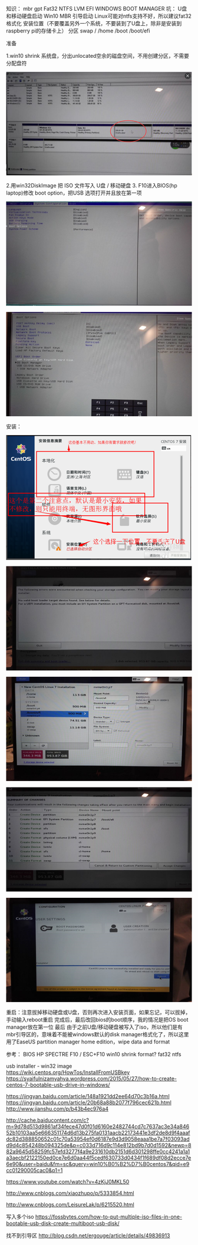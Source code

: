 知识：
	mbr gpt
	Fat32 NTFS
	LVM
	EFI
	WINDOWS BOOT MANAGER
坑：
U盘和移动硬盘启动
Win10 MBR 引导启动
Linux可能对ntfs支持不好，所以建议fat32格式化
安装位置（不要覆盖另外一个系统，不要装到了U盘上，除非是安装到raspberry pi的存储卡上）
分区 swap / /home /boot /boot/efi

准备

1.win10 shrink 系统盘，分出unlocated空余的磁盘空间，不用创建分区，不需要分配盘符

![](/docs/docs_image/software/linux/linux_install01.png)

2.用win32DiskImage 把 ISO 文件写入 U盘 / 移动硬盘
3. F10进入BIOS(hp laptop)修改 boot option，把USB 选项打开并且放在第一项

![](/docs/docs_image/software/linux/linux_install02.png)

![](/docs/docs_image/software/linux/linux_install03.png)

安装：


![](/docs/docs_image/software/linux/linux_install04.png)

![](/docs/docs_image/software/linux/linux_install05.png)

![](/docs/docs_image/software/linux/linux_install06.png)

![](/docs/docs_image/software/linux/linux_install07.png)

![](/docs/docs_image/software/linux/linux_install08.png)

重启：注意拔掉移动硬盘或U盘，否则再次进入安装页面，如果忘记，可以拔掉，手动输入reboot重启
完成后，最后改回bios的boot顺序，我的情况是把OS boot manager放在第一位
最后 由于之前U盘/移动硬盘被写入了iso，所以他们是有mbr引导区的，意味着不能被windows默认的disk manager格式化了，所以这里用了EaseUS partition manager home edition，wipe data and format

参考：
BIOS 
	HP SPECTRE F10 / ESC+F10
win10 shrink format? fat32 ntfs

usb installer - win32 image
https://wiki.centos.org/HowTos/InstallFromUSBkey
https://syaifulnizamyahya.wordpress.com/2015/05/27/how-to-create-centos-7-bootable-usb-drive-in-windows/


https://jingyan.baidu.com/article/148a1921dd2ee64d70c3b16a.html
https://jingyan.baidu.com/article/20b68a88b2077f796cec621b.html
http://www.jianshu.com/p/b43b4ec976a4

http://cache.baiducontent.com/c?m=9d78d513d9861af34fece47d0f01d6160e2482744cd7c7637ac3e34a84652b10103aa5e666351174d6d13b275fa0131aacb22173441e3df2de8d9f4aaafdc82d388850652c01c70a53954ef0d6187e9d3d9058eaaa1be7a7f03093add9d4c854248b094325de&p=c033d716d9c114e812bd9b7d0d1592&newp=882a9645d58259fc57efd3277f4a9e231610db2151d6d301298ffe0cc4241a1a1a3aecbf2122150ed0ce7e6d0aa44f5cedf630733d0434f1f689df08d2ecce7e6e90&user=baidu&fm=sc&query=win10%B0%B2%D7%B0centos7&qid=e9cc01290005cac0&p1=1

https://www.youtube.com/watch?v=4zKjJ0MKL50

http://www.cnblogs.com/xiaozhupo/p/5333854.html

http://www.cnblogs.com/LeisureLak/p/6215520.html


写入多个iso
https://fossbytes.com/how-to-put-multiple-iso-files-in-one-bootable-usb-disk-create-multiboot-usb-disk/

找不到引导区
http://blog.csdn.net/ergouge/article/details/49836913

